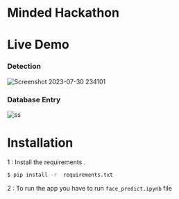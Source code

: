 # Minded Hackathon

# Live Demo

### **Detection**

![Screenshot 2023-07-30 234101](https://github.com/nakul010/Face_recog_security/assets/98902181/1f3421bb-1981-4dbb-86ce-3558ee904040)
### **Database Entry**

![ss](https://github.com/nakul010/Face_recog_security/assets/98902181/3c76cba7-6724-4f4c-94ed-ac48eea27139)

# Installation

1 : Install the requirements .

```sh
$ pip install -r  requirements.txt
```

2 : To run the app you have to run `face_predict.ipynb` file
